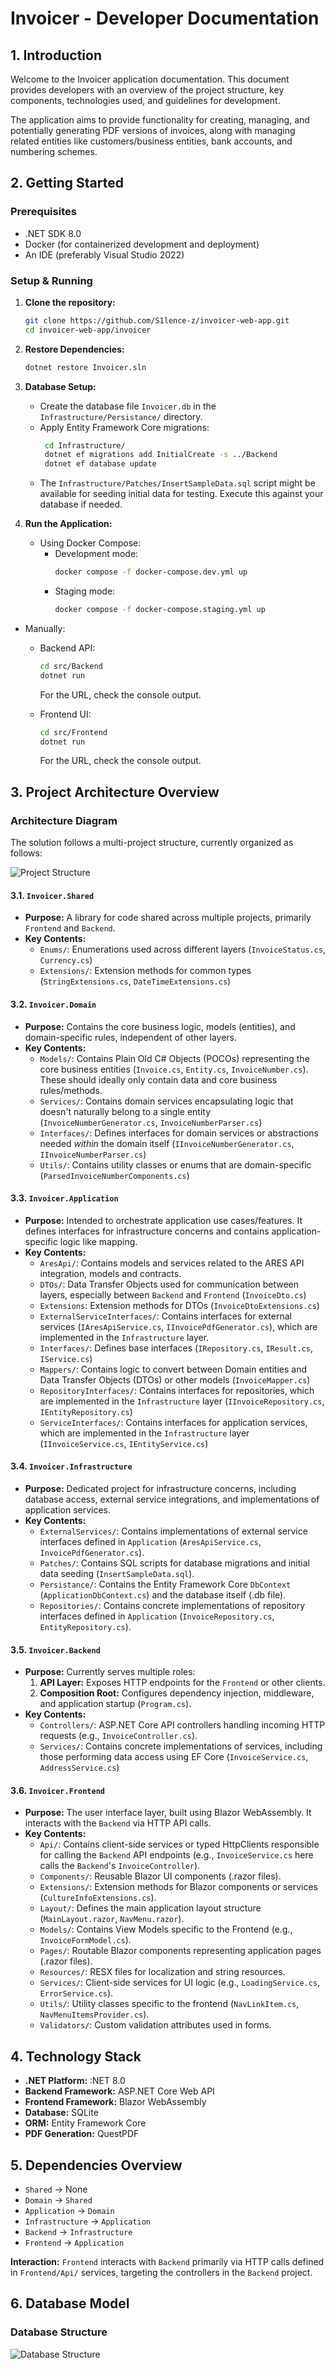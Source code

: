 # Invoicer - Developer Documentation

## 1. Introduction

Welcome to the Invoicer application documentation. This document provides developers with an overview of the project structure, key components, technologies used, and guidelines for development.

The application aims to provide functionality for creating, managing, and potentially generating PDF versions of invoices, along with managing related entities like customers/business entities, bank accounts, and numbering schemes.

## 2. Getting Started

### Prerequisites

*   .NET SDK 8.0
*   Docker (for containerized development and deployment)
*   An IDE (preferably Visual Studio 2022)

### Setup & Running

1.  **Clone the repository:**
    ```bash
    git clone https://github.com/S1lence-z/invoicer-web-app.git
    cd invoicer-web-app/invoicer
    ```
2.  **Restore Dependencies:**
    ```bash
    dotnet restore Invoicer.sln
    ```
3.  **Database Setup:**
    *   Create the database file `Invoicer.db` in the `Infrastructure/Persistance/` directory.
    *   Apply Entity Framework Core migrations:
        ```bash
         cd Infrastructure/
         dotnet ef migrations add InitialCreate -s ../Backend
         dotnet ef database update
        ```
    * The `Infrastructure/Patches/InsertSampleData.sql` script might be available for seeding initial data for testing. Execute this against your database if needed.
4.  **Run the Application:**

    * Using Docker Compose:
        * Development mode:
            ```bash
            docker compose -f docker-compose.dev.yml up
            ```
        * Staging mode:
            ```bash
            docker compose -f docker-compose.staging.yml up
            ```
   * Manually:
     * Backend API:
        ```bash
        cd src/Backend
        dotnet run
        ```
        For the URL, check the console output.

     * Frontend UI:
        ```bash
        cd src/Frontend
        dotnet run
        ```
        For the URL, check the console output.

## 3. Project Architecture Overview

### Architecture Diagram

The solution follows a multi-project structure, currently organized as follows:

![Project Structure](../assets/project_architecture.jpeg)

#### 3.1. `Invoicer.Shared`

*   **Purpose:** A library for code shared across multiple projects, primarily `Frontend` and `Backend`.
*   **Key Contents:**
    *   `Enums/`: Enumerations used across different layers (`InvoiceStatus.cs`, `Currency.cs`)
    *   `Extensions/`: Extension methods for common types (`StringExtensions.cs`, `DateTimeExtensions.cs`)

#### 3.2. `Invoicer.Domain`

*   **Purpose:** Contains the core business logic, models (entities), and domain-specific rules, independent of other layers.
*   **Key Contents:**
    *   `Models/`: Contains Plain Old C# Objects (POCOs) representing the core business entities (`Invoice.cs`, `Entity.cs`, `InvoiceNumber.cs`). These should ideally only contain data and core business rules/methods.
    *   `Services/`: Contains domain services encapsulating logic that doesn't naturally belong to a single entity (`InvoiceNumberGenerator.cs`, `InvoiceNumberParser.cs`)
    *   `Interfaces/`: Defines interfaces for domain services or abstractions needed *within* the domain itself (`IInvoiceNumberGenerator.cs`, `IInvoiceNumberParser.cs`)
    * `Utils/`: Contains utility classes or enums that are domain-specific (`ParsedInvoiceNumberComponents.cs`)

#### 3.3. `Invoicer.Application`

*   **Purpose:** Intended to orchestrate application use cases/features. It defines interfaces for infrastructure concerns and contains application-specific logic like mapping.
*   **Key Contents:**
    *  `AresApi/`: Contains models and services related to the ARES API integration, models and contracts.
    *  `DTOs/`: Data Transfer Objects used for communication between layers, especially between `Backend` and `Frontend` (`InvoiceDto.cs`)
    *  `Extensions`: Extension methods for DTOs (`InvoiceDtoExtensions.cs`)
    *  `ExternalServiceInterfaces/`: Contains interfaces for external services (`IAresApiService.cs`, `IInvoicePdfGenerator.cs`), which are implemented in the `Infrastructure` layer.
    *  `Interfaces/`: Defines base interfaces (`IRepository.cs`, `IResult.cs`, `IService.cs`)
    *  `Mappers/`: Contains logic to convert between Domain entities and Data Transfer Objects (DTOs) or other models (`InvoiceMapper.cs`)
    *  `RepositoryInterfaces/`: Contains interfaces for repositories, which are implemented in the `Infrastructure` layer (`IInvoiceRepository.cs`, `IEntityRepository.cs`)
    *  `ServiceInterfaces/`: Contains interfaces for application services, which are implemented in the `Infrastructure` layer (`IInvoiceService.cs`, `IEntityService.cs`) 

#### 3.4. `Invoicer.Infrastructure`
*   **Purpose:** Dedicated project for infrastructure concerns, including database access, external service integrations, and implementations of application services.
  * **Key Contents:**
    *  `ExternalServices/`: Contains implementations of external service interfaces defined in `Application` (`AresApiService.cs`, `InvoicePdfGenerator.cs`).
    *  `Patches/`: Contains SQL scripts for database migrations and initial data seeding (`InsertSampleData.sql`).
    *  `Persistance/`: Contains the Entity Framework Core `DbContext` (`ApplicationDbContext.cs`) and the database itself (.db file).
    *  `Repositories/`: Contains concrete implementations of repository interfaces defined in `Application` (`InvoiceRepository.cs`, `EntityRepository.cs`).

#### 3.5. `Invoicer.Backend`

*   **Purpose:** Currently serves multiple roles:
    1.  **API Layer:** Exposes HTTP endpoints for the `Frontend` or other clients.
    3.  **Composition Root:** Configures dependency injection, middleware, and application startup (`Program.cs`).
*   **Key Contents:**
    *   `Controllers/`: ASP.NET Core API controllers handling incoming HTTP requests (e.g., `InvoiceController.cs`).
    *   `Services/`: Contains concrete implementations of services, including those performing data access using EF Core (`InvoiceService.cs`, `AddressService.cs`)

#### 3.6. `Invoicer.Frontend`

*   **Purpose:** The user interface layer, built using Blazor WebAssembly. It interacts with the `Backend` via HTTP API calls.
*   **Key Contents:**
    *   `Api/`: Contains client-side services or typed HttpClients responsible for calling the `Backend` API endpoints (e.g., `InvoiceService.cs` here calls the `Backend`'s `InvoiceController`).
    *   `Components/`: Reusable Blazor UI components (.razor files).
    *   `Extensions/`: Extension methods for Blazor components or services (`CultureInfoExtensions.cs`).
    *   `Layout/`: Defines the main application layout structure (`MainLayout.razor`, `NavMenu.razor`).
    *   `Models/`: Contains View Models specific to the Frontend (e.g., `InvoiceFormModel.cs`).
    *   `Pages/`: Routable Blazor components representing application pages (.razor files).
    *   `Resources/`: RESX files for localization and string resources.
    *   `Services/`: Client-side services for UI logic (e.g., `LoadingService.cs`, `ErrorService.cs`).
    *   `Utils/`: Utility classes specific to the frontend (`NavLinkItem.cs`, `NavMenuItemsProvider.cs`).
    *   `Validators/`: Custom validation attributes used in forms.

## 4. Technology Stack

*   **.NET Platform:** :NET 8.0
*   **Backend Framework:** ASP.NET Core Web API
*   **Frontend Framework:** Blazor WebAssembly
*   **Database:** SQLite
*   **ORM:** Entity Framework Core
*   **PDF Generation:** QuestPDF

## 5. Dependencies Overview

*   `Shared` -> None
*   `Domain` -> `Shared`
*   `Application` -> `Domain`
*   `Infrastructure` -> `Application`
*   `Backend` -> `Infrastructure`
*   `Frontend` -> `Application`

**Interaction:** `Frontend` interacts with `Backend` primarily via HTTP calls defined in `Frontend/Api/` services, targeting the controllers in the `Backend` project.

## 6. Database Model
### Database Structure
![Database Structure](../assets/db_model.jpg)
